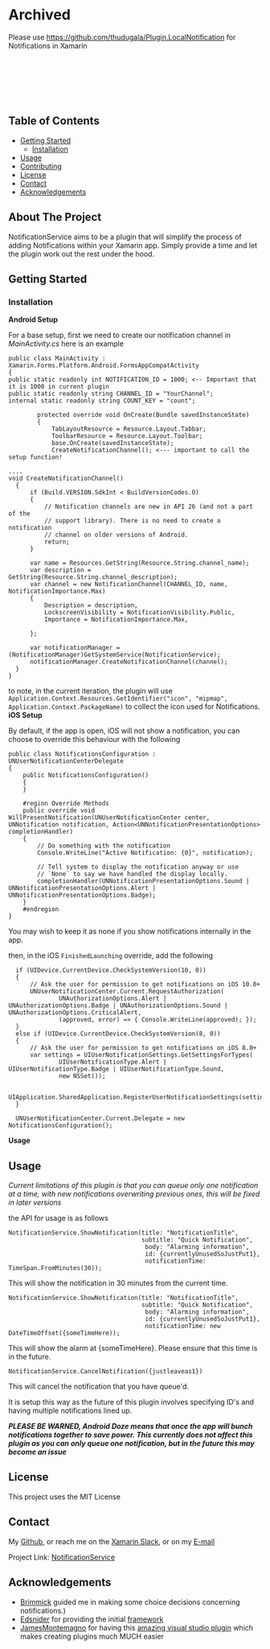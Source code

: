 # Archived

Please use https://github.com/thudugala/Plugin.LocalNotification for Notifications in Xamarin




<br>
<br>
<br>
<br>
<br>




<!-- TABLE OF CONTENTS -->

## Table of Contents

* [Getting Started](#getting-started)
  * [Installation](#installation)
* [Usage](#usage)
* [Contributing](#contributing)
* [License](#license)
* [Contact](#contact)
* [Acknowledgements](#acknowledgements)



<!-- ABOUT THE PROJECT -->
## About The Project

NotificationService aims to be a plugin that will simplify the process of adding Notifications within your Xamarin app. 
Simply provide a time and let the plugin work out the rest under the hood.


<!-- GETTING STARTED -->
## Getting Started

### Installation


**Android Setup**

For a base setup, first we need to create our notification channel in *MainActivity.cs*
here is an example
```
public class MainActivity : Xamarin.Forms.Platform.Android.FormsAppCompatActivity
{
public static readonly int NOTIFICATION_ID = 1000; <-- Important that it is 1000 in current plugin
public static readonly string CHANNEL_ID = "YourChannel";
internal static readonly string COUNT_KEY = "count";

        protected override void OnCreate(Bundle savedInstanceState)
        {
            TabLayoutResource = Resource.Layout.Tabbar;
            ToolbarResource = Resource.Layout.Toolbar;
            base.OnCreate(savedInstanceState);
            CreateNotificationChannel(); <--- important to call the setup function!

....
void CreateNotificationChannel()
  {
      if (Build.VERSION.SdkInt < BuildVersionCodes.O)
      {
          // Notification channels are new in API 26 (and not a part of the
          // support library). There is no need to create a notification
          // channel on older versions of Android.
          return;
      }

      var name = Resources.GetString(Resource.String.channel_name);
      var description = GetString(Resource.String.channel_description);
      var channel = new NotificationChannel(CHANNEL_ID, name, NotificationImportance.Max)
      {
          Description = description,
          LockscreenVisibility = NotificationVisibility.Public,
          Importance = NotificationImportance.Max,

      };

      var notificationManager = (NotificationManager)GetSystemService(NotificationService);
      notificationManager.CreateNotificationChannel(channel);
  }
}
```

to note, in the current iteration, the plugin will use `Application.Context.Resources.GetIdentifier("icon", "mipmap", Application.Context.PackageName)`
to collect the icon used for Notifications.
**iOS Setup**

By default, if the app is open, iOS will not show a notification, you can choose to override this behaviour with the following
```
public class NotificationsConfiguration : UNUserNotificationCenterDelegate
{
    public NotificationsConfiguration()
    {
    }

    #region Override Methods
    public override void WillPresentNotification(UNUserNotificationCenter center, UNNotification notification, Action<UNNotificationPresentationOptions> completionHandler)
    {
        // Do something with the notification
        Console.WriteLine("Active Notification: {0}", notification);

        // Tell system to display the notification anyway or use
        // `None` to say we have handled the display locally.
        completionHandler(UNNotificationPresentationOptions.Sound | UNNotificationPresentationOptions.Alert | UNNotificationPresentationOptions.Badge);
    }
    #endregion
}
```

You may wish to keep it as none if you show notifications internally in the app.

then, in the iOS `FinishedLaunching` override, add the following

```
  if (UIDevice.CurrentDevice.CheckSystemVersion(10, 0))
  {
      // Ask the user for permission to get notifications on iOS 10.0+
      UNUserNotificationCenter.Current.RequestAuthorization(
              UNAuthorizationOptions.Alert | UNAuthorizationOptions.Badge | UNAuthorizationOptions.Sound | UNAuthorizationOptions.CriticalAlert,
              (approved, error) => { Console.WriteLine(approved); });
  }
  else if (UIDevice.CurrentDevice.CheckSystemVersion(8, 0))
  {
      // Ask the user for permission to get notifications on iOS 8.0+
      var settings = UIUserNotificationSettings.GetSettingsForTypes(
              UIUserNotificationType.Alert | UIUserNotificationType.Badge | UIUserNotificationType.Sound,
              new NSSet());

      UIApplication.SharedApplication.RegisterUserNotificationSettings(settings);
  }

  UNUserNotificationCenter.Current.Delegate = new NotificationsConfiguration();
```
**Usage**


<!-- USAGE EXAMPLES -->
## Usage

*Current limitations of this plugin is that you can queue only one notification at a time, with new notifications overwriting previous ones, this will be fixed in later versions*

the API for usage is as follows
```
NotificationService.ShowNotification(title: "NotificationTitle",
                                     subtitle: "Quick Notification",
                                      body: "Alarming information",
                                      id: {currentlyUnusedSoJustPut1},
                                      notificationTime: TimeSpan.FromMinutes(30));
```
This will show the notification in 30 minutes from the current time.
```
NotificationService.ShowNotification(title: "NotificationTitle",
                                     subtitle: "Quick Notification",
                                      body: "Alarming information",
                                      id: {currentlyUnusedSoJustPut1},
                                      notificationTime: new DateTimeOffset({someTimeHere));
```
This will show the alarm at {someTimeHere}. Please ensure that this time is in the future.

```
NotificationService.CancelNotification({justleaveas1})
```
This will cancel the notification that you have queue'd.


It is setup this way as the future of this plugin involves specifying ID's and having multiple notifications lined up. 

***PLEASE BE WARNED, Android Doze means that once the app will bunch notifications together to save power. This currently does not affect this plugin as you can only queue one notification, but in the future this may become an issue***

<!-- LICENSE -->
## License

This project uses the MIT License



<!-- CONTACT -->
## Contact

My [Github](https://github.com/LuckyDucko),
or reach me on the [Xamarin Slack](https://xamarinchat.herokuapp.com/),
or on my [E-mail](tyson@logchecker.com.au)

Project Link: [NotificationService](https://github.com/LuckyDucko/NotificationService)



<!-- ACKNOWLEDGEMENTS -->
## Acknowledgements
* [Brimmick](https://github.com/brminnick) guided me in making some choice decisions concerning notifications.)
* [Edsnider](https://github.com/edsnider) for providing the initial [framework](https://github.com/edsnider/LocalNotificationsPlugin)
* [JamesMontemagno](https://github.com/jamesmontemagno) for having this [amazing visual studio plugin](https://montemagno.com/new-plugin-for-xamarin-multi-target-templates-for-visual-studio-2017/) which makes creating plugins much MUCH easier
